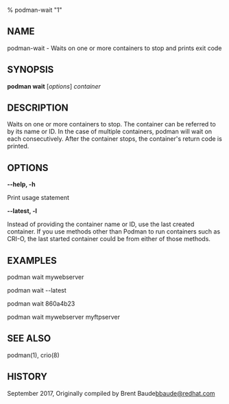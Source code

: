 % podman-wait "1"

## NAME
podman\-wait - Waits on one or more containers to stop and prints exit code

## SYNOPSIS
**podman wait** [*options*] *container*

## DESCRIPTION
Waits on one or more containers to stop.  The container can be referred to by its
name or ID.  In the case of multiple containers, podman will wait on each consecutively.
After the container stops, the container's return code is printed.

## OPTIONS

**--help, -h**

  Print usage statement

**--latest, -l**

  Instead of providing the container name or ID, use the last created container. If you use methods other than Podman
to run containers such as CRI-O, the last started container could be from either of those methods.

## EXAMPLES

  podman wait mywebserver

  podman wait --latest

  podman wait 860a4b23

  podman wait mywebserver myftpserver

## SEE ALSO
podman(1), crio(8)

## HISTORY
September 2017, Originally compiled by Brent Baude<bbaude@redhat.com>
